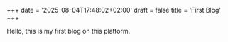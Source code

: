 +++
date = '2025-08-04T17:48:02+02:00'
draft = false
title = 'First Blog'
+++

Hello, this is my first blog on this platform.


